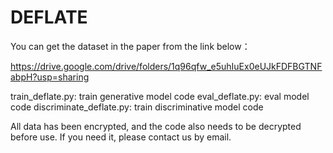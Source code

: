 # DEFLATE
You can get the dataset in the paper from the link below：

https://drive.google.com/drive/folders/1q96qfw_e5uhIuEx0eUJkFDFBGTNFabpH?usp=sharing

train_deflate.py: train generative model  code
eval_deflate.py: eval model code
discriminate_deflate.py: train discriminative model code

All data has been encrypted, and the code also needs to be decrypted before use. If you need it, please contact us by email.


